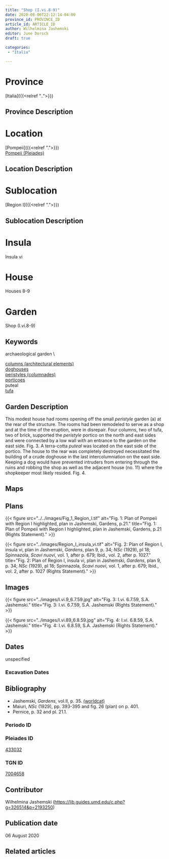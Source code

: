 ```yaml
---
title: "Shop (I.vi.8-9)"
date: 2020-08-06T22:12:14-04:00
province_id: PROVINCE_ID
article_id: ARTICLE_ID
author: Wilhelmina Jashemski
editor: June Dorsch
draft: true

categories:
 - "Italia"

---
```


# Province

[Italia]({{<relref "..">}})

## Province Description

<!-- DESCRIPTION -->


# Location

[Pompeii]({{<relref ".">}}) \
[Pompeii (Pleiades)](https://pleiades.stoa.org/places/433032)

## Location Description

<!-- LEAVE THIS BLANK FOR NOW -->

# Sublocation

[Region I]({{<relref ".">}})

## Sublocation Description

<!-- DESCRIPTION -->

# Insula

Insula vi

# House

Houses 8-9

# Garden

Shop (I.vi.8-9)

## Keywords

archaeological garden \

[columns (architectural elements)](http://vocab.getty.edu/page/aat/300001571) \
[doghouses](http://vocab.getty.edu/page/aat/300004984) \
[peristyles (columnades)](http://vocab.getty.edu/page/aat/300004029) \
[porticoes](http://vocab.getty.edu/page/aat/300004145) \
puteal \
[tufa](http://vocab.getty.edu/page/aat/300011712)

## Garden Description

This modest house had rooms opening off the small *peristyle* garden (a) at the rear of the structure. The rooms had been remodeled to serve as a shop and at the time of the eruption, were in disrepair. Four columns, two of tufa, two of brick, supported the *peristyle* portico on the north and east sides and were connected by a low wall with an entrance to the garden on the east side. Fig. 3. A terra-cotta *puteal* was located on the east side of the portico. The house to the rear was completely destroyed necessitated the building of a crude doghouse in the last intercolumniation on the east side. Keeping a dog would have prevented intruders from entering through the ruins and robbing the shop as well as the adjacent house (no. 11) where the shopkeeper most likely resided. Fig. 4.

## Maps

<!--
OLD WAY (DO NOT USE)
![alt_text](../../images/image_name.ext)
*CAPTION*

NEW WAY ↓↓↓↓
{{< figure src="../../images/image_name.ext" alt="ALT_TEXT" title="CAPTION" >}}
-->

## Plans

{{< figure src="../../images/Fig_1_Region_I.tif" alt="Fig. 1: Plan of Pompeii with Region I highlighted, plan in Jashemski, Gardens, p.21." title="Fig. 1: Plan of Pompeii with Region I highlighted, plan in Jashemski, Gardens, p.21 (Rights Statement)." >}}

{{< figure src="../images/Region_I_insula_vi.tif" alt="Fig. 2: Plan of Region I, insula vi, plan in Jashemski, *Gardens*, plan 9, p. 34; *NSc* (1929), pl 18; Spinnazola, *Scavi nuovi*, vol. 1, after p. 679; Ibid., vol. 2, after p. 1027." title="Fig. 2: Plan of Region I, insula vi, plan in Jashemski, *Gardens*, plan 9, p. 34; *NSc* (1929), pl 18; Spinnazola, *Scavi nuovi*, vol. 1, after p. 679; Ibid., vol. 2, after p. 1027 (Rights Statement)." >}}

## Images

{{< figure src="../images/I.vi.9_6.7.59.jpg" alt="Fig. 3: I.vi. 6.7.59, S.A. Jashemski." title="Fig. 3: I.vi. 6.7.59, S.A. Jashemski (Rights Statement)." >}}

{{< figure src="../images/I.vi.89_6.8.59.jpg" alt="Fig. 4: I.vi. 6.8.59, S.A. Jashemski." title="Fig. 4: I.vi. 6.8.59, S.A. Jashemski (Rights Statement)." >}}

## Dates

unspecified

### Excavation Dates


## Bibliography

* Jashemski, *Gardens*, vol.II, p. 35. [(worldcat)](http://www.worldcat.org/oclc/921816405)
* Maiuri, *NSc* (1929), pp. 393-395 and fig. 26 (plan) on p. 401.
* Pernice, p. 32 and pl. 21.1.

### Periodo ID

<!-- [PERIODO_ID](https://pleiades.stoa.org/places/PLEIADES_ID) -->

### Pleiades ID

[433032](https://pleiades.stoa.org/places/433032)

### TGN ID

[7004658](http://vocab.getty.edu/page/tgn/7004658)

## Contributor

Wilhelmina Jashemski (https://lib.guides.umd.edu/c.php?g=326514&p=2193250)

## Publication date

06 August 2020

## Related articles

<!-- Links to other related articles. Leave blank for now -->
